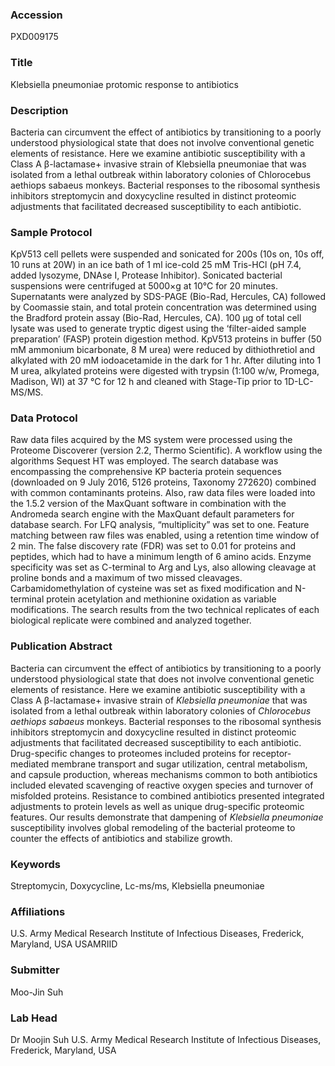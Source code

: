 ### Accession
PXD009175

### Title
Klebsiella pneumoniae protomic response to antibiotics

### Description
Bacteria can circumvent the effect of antibiotics by transitioning to a poorly understood physiological state that does not involve conventional genetic elements of resistance. Here we examine antibiotic susceptibility with a Class A β-lactamase+ invasive strain of Klebsiella pneumoniae that was isolated from a lethal outbreak within laboratory colonies of Chlorocebus aethiops sabaeus monkeys. Bacterial responses to the ribosomal synthesis inhibitors streptomycin and doxycycline resulted in distinct proteomic adjustments that facilitated decreased susceptibility to each antibiotic.

### Sample Protocol
KpV513 cell pellets were suspended and sonicated for 200s (10s on, 10s off, 10 runs at 20W) in an ice bath of 1 ml ice-cold 25 mM Tris-HCl (pH 7.4, added lysozyme, DNAse I, Protease Inhibitor). Sonicated bacterial suspensions were centrifuged at 5000×g at 10°C for 20 minutes. Supernatants were analyzed by SDS-PAGE (Bio-Rad, Hercules, CA) followed by Coomassie stain, and total protein concentration was determined using the Bradford protein assay (Bio-Rad, Hercules, CA). 100 µg of total cell lysate was used to generate tryptic digest using the ‘filter-aided sample preparation’ (FASP) protein digestion method. KpV513 proteins in buffer (50 mM ammonium bicarbonate, 8 M urea) were reduced by dithiothretiol and alkylated with 20 mM iodoacetamide in the dark for 1 hr. After diluting into 1 M urea, alkylated proteins were digested with trypsin (1:100 w/w, Promega, Madison, WI) at 37 °C for 12 h and cleaned with Stage-Tip prior to 1D-LC-MS/MS.

### Data Protocol
Raw data files acquired by the MS system were processed using the Proteome Discoverer (version 2.2, Thermo Scientific). A workflow using the algorithms Sequest HT was employed. The search database was encompassing the comprehensive KP bacteria protein sequences (downloaded on 9 July 2016, 5126 proteins, Taxonomy 272620) combined with common contaminants proteins. Also, raw data files were loaded into the 1.5.2 version of the MaxQuant software in combination with the Andromeda search engine with the MaxQuant default parameters for database search. For LFQ analysis, “multiplicity” was set to one. Feature matching between raw files was enabled, using a retention time window of 2 min.  The false discovery rate (FDR) was set to 0.01 for proteins and peptides, which had to have a minimum length of 6 amino acids. Enzyme specificity was set as C-terminal to Arg and Lys, also allowing cleavage at proline bonds and a maximum of two missed cleavages. Carbamidomethylation of cysteine was set as fixed modification and N-terminal protein acetylation and methionine oxidation as variable modifications. The search results from the two technical replicates of each biological replicate were combined and analyzed together.

### Publication Abstract
Bacteria can circumvent the effect of antibiotics by transitioning to a poorly understood physiological state that does not involve conventional genetic elements of resistance. Here we examine antibiotic susceptibility with a Class A &#x3b2;-lactamase+ invasive strain of <i>Klebsiella pneumoniae</i> that was isolated from a lethal outbreak within laboratory colonies of <i>Chlorocebus aethiops sabaeus</i> monkeys. Bacterial responses to the ribosomal synthesis inhibitors streptomycin and doxycycline resulted in distinct proteomic adjustments that facilitated decreased susceptibility to each antibiotic. Drug-specific changes to proteomes included proteins for receptor-mediated membrane transport and sugar utilization, central metabolism, and capsule production, whereas mechanisms common to both antibiotics included elevated scavenging of reactive oxygen species and turnover of misfolded proteins. Resistance to combined antibiotics presented integrated adjustments to protein levels as well as unique drug-specific proteomic features. Our results demonstrate that dampening of <i>Klebsiella pneumoniae</i> susceptibility involves global remodeling of the bacterial proteome to counter the effects of antibiotics and stabilize growth.

### Keywords
Streptomycin, Doxycycline, Lc-ms/ms, Klebsiella pneumoniae

### Affiliations
U.S. Army Medical Research Institute of Infectious Diseases, Frederick, Maryland, USA
USAMRIID

### Submitter
Moo-Jin Suh

### Lab Head
Dr Moojin Suh
U.S. Army Medical Research Institute of Infectious Diseases, Frederick, Maryland, USA


